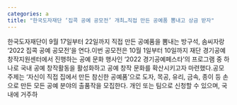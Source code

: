 ```yaml
---
categories: a
title: "한국도자재단 ‘집콕 공예 공모전’ 개최…직접 만든 공예품 뽐내고 상금 받자"
---
```

한국도자재단이 9월 17일부터 22일까지 직접 만든 공예품을 뽐내는 방구석, 솜씨자랑 ‘2022 집콕 공예 공모전’을 연다.이번 공모전은 10월 1일부터 10일까지 재단 경기공예창작지원센터에서 진행하는 공예 문화 행사인 ‘2022 경기공예페스타’의 프로그램 중 하나로 국내 공예 창작활동을 활성화하고 공예 창작 문화를 확산시키고자 마련했다.공모 주제는 ‘자신이 직접 집에서 만든 참신한 공예품’으로 도자, 목공, 유리, 금속, 종이 등 손으로 만든 모든 공예 분야의 출품작을 모집한다. 개인 또는 팀으로 신청할 수 있으며, 국내에 거주하
